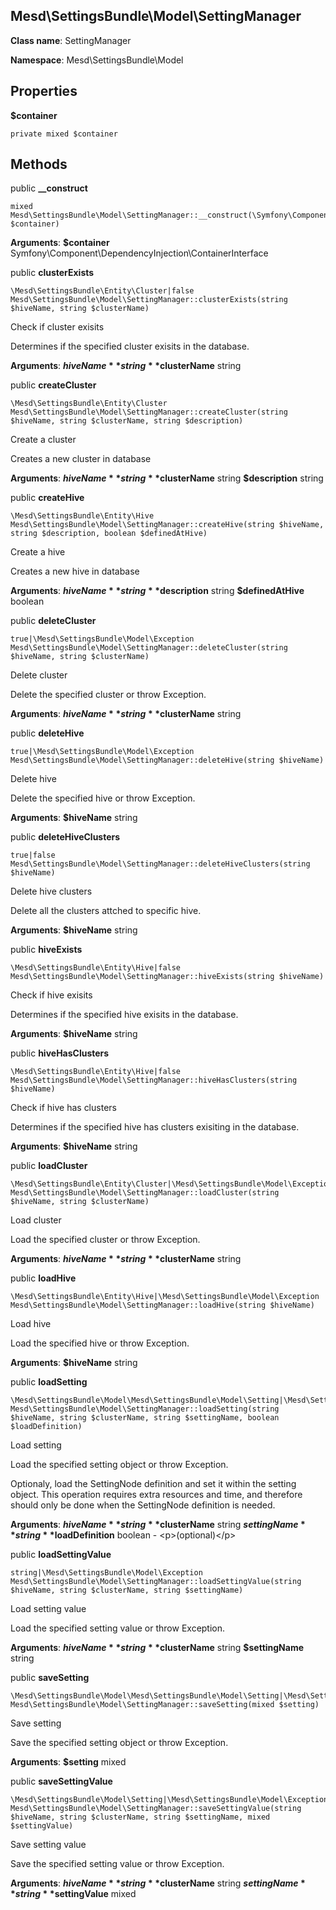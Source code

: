 Mesd\SettingsBundle\Model\SettingManager
---------------

> 

> 


**Class name**: SettingManager

**Namespace**: Mesd\SettingsBundle\Model









Properties
----------


**$container** 



    private mixed $container






Methods
-------


public **__construct**

    mixed Mesd\SettingsBundle\Model\SettingManager::__construct(\Symfony\Component\DependencyInjection\ContainerInterface $container)











**Arguments**:
**$container** Symfony\Component\DependencyInjection\ContainerInterface 



public **clusterExists**

    \Mesd\SettingsBundle\Entity\Cluster|false Mesd\SettingsBundle\Model\SettingManager::clusterExists(string $hiveName, string $clusterName)

Check if cluster exisits

Determines if the specified cluster exisits
in the database.







**Arguments**:
**$hiveName** string 
**$clusterName** string 



public **createCluster**

    \Mesd\SettingsBundle\Entity\Cluster Mesd\SettingsBundle\Model\SettingManager::createCluster(string $hiveName, string $clusterName, string $description)

Create a cluster

Creates a new cluster in database







**Arguments**:
**$hiveName** string 
**$clusterName** string 
**$description** string 



public **createHive**

    \Mesd\SettingsBundle\Entity\Hive Mesd\SettingsBundle\Model\SettingManager::createHive(string $hiveName, string $description, boolean $definedAtHive)

Create a hive

Creates a new hive in database







**Arguments**:
**$hiveName** string 
**$description** string 
**$definedAtHive** boolean 



public **deleteCluster**

    true|\Mesd\SettingsBundle\Model\Exception Mesd\SettingsBundle\Model\SettingManager::deleteCluster(string $hiveName, string $clusterName)

Delete cluster

Delete the specified cluster or throw Exception.







**Arguments**:
**$hiveName** string 
**$clusterName** string 



public **deleteHive**

    true|\Mesd\SettingsBundle\Model\Exception Mesd\SettingsBundle\Model\SettingManager::deleteHive(string $hiveName)

Delete hive

Delete the specified hive or throw Exception.







**Arguments**:
**$hiveName** string 



public **deleteHiveClusters**

    true|false Mesd\SettingsBundle\Model\SettingManager::deleteHiveClusters(string $hiveName)

Delete hive clusters

Delete all the clusters attched to specific hive.







**Arguments**:
**$hiveName** string 



public **hiveExists**

    \Mesd\SettingsBundle\Entity\Hive|false Mesd\SettingsBundle\Model\SettingManager::hiveExists(string $hiveName)

Check if hive exisits

Determines if the specified hive exisits
in the database.







**Arguments**:
**$hiveName** string 



public **hiveHasClusters**

    \Mesd\SettingsBundle\Entity\Hive|false Mesd\SettingsBundle\Model\SettingManager::hiveHasClusters(string $hiveName)

Check if hive has clusters

Determines if the specified hive has clusters
exisiting in the database.







**Arguments**:
**$hiveName** string 



public **loadCluster**

    \Mesd\SettingsBundle\Entity\Cluster|\Mesd\SettingsBundle\Model\Exception Mesd\SettingsBundle\Model\SettingManager::loadCluster(string $hiveName, string $clusterName)

Load cluster

Load the specified cluster or throw Exception.







**Arguments**:
**$hiveName** string 
**$clusterName** string 



public **loadHive**

    \Mesd\SettingsBundle\Entity\Hive|\Mesd\SettingsBundle\Model\Exception Mesd\SettingsBundle\Model\SettingManager::loadHive(string $hiveName)

Load hive

Load the specified hive or throw Exception.







**Arguments**:
**$hiveName** string 



public **loadSetting**

    \Mesd\SettingsBundle\Model\Mesd\SettingsBundle\Model\Setting|\Mesd\SettingsBundle\Model\Exception Mesd\SettingsBundle\Model\SettingManager::loadSetting(string $hiveName, string $clusterName, string $settingName, boolean $loadDefinition)

Load setting

Load the specified setting object or throw Exception.

Optionaly, load the SettingNode definition and set it within the
setting object. This operation requires extra resources and time,
and therefore should only be done when the SettingNode definition
is needed.







**Arguments**:
**$hiveName** string 
**$clusterName** string 
**$settingName** string 
**$loadDefinition** boolean  - &lt;p&gt;(optional)&lt;/p&gt;



public **loadSettingValue**

    string|\Mesd\SettingsBundle\Model\Exception Mesd\SettingsBundle\Model\SettingManager::loadSettingValue(string $hiveName, string $clusterName, string $settingName)

Load setting value

Load the specified setting value or throw Exception.







**Arguments**:
**$hiveName** string 
**$clusterName** string 
**$settingName** string 



public **saveSetting**

    \Mesd\SettingsBundle\Model\Mesd\SettingsBundle\Model\Setting|\Mesd\SettingsBundle\Model\Exception Mesd\SettingsBundle\Model\SettingManager::saveSetting(mixed $setting)

Save setting

Save the specified setting object or throw Exception.







**Arguments**:
**$setting** mixed 



public **saveSettingValue**

    \Mesd\SettingsBundle\Model\Setting|\Mesd\SettingsBundle\Model\Exception Mesd\SettingsBundle\Model\SettingManager::saveSettingValue(string $hiveName, string $clusterName, string $settingName, mixed $settingValue)

Save setting value

Save the specified setting value or throw Exception.







**Arguments**:
**$hiveName** string 
**$clusterName** string 
**$settingName** string 
**$settingValue** mixed 


